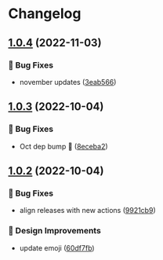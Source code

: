 # Changelog

## [1.0.4](https://github.com/agrc/reminder-action/compare/v1.0.3...v1.0.4) (2022-11-03)


### 🐛 Bug Fixes

* november updates ([3eab566](https://github.com/agrc/reminder-action/commit/3eab5663df4632d7d55dcd7d65ba2439ec1776f4))

## [1.0.3](https://github.com/agrc/reminder-action/compare/v1.0.2...v1.0.3) (2022-10-04)


### 🐛 Bug Fixes

* Oct dep bump 🌲 ([8eceba2](https://github.com/agrc/reminder-action/commit/8eceba26ee05c6094d08a54a03ede427100d7658))

## [1.0.2](https://github.com/agrc/reminder-action/compare/v1.0.1...v1.0.2) (2022-10-04)


### 🐛 Bug Fixes

* align releases with new actions ([9921cb9](https://github.com/agrc/reminder-action/commit/9921cb91f900578c79e7c70484dd46d76760f450))


### 🎨 Design Improvements

* update emoji ([60df7fb](https://github.com/agrc/reminder-action/commit/60df7fb087b16bcb2329bf935590dc554a5af698))
